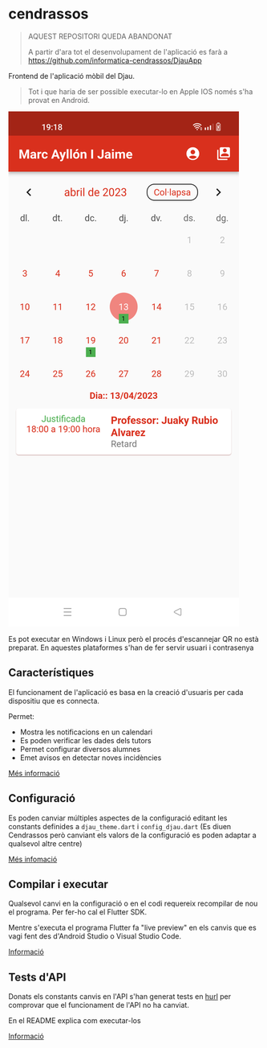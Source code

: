 # cendrassos

> AQUEST REPOSITORI QUEDA ABANDONAT
> 
> A partir d'ara tot el desenvolupament de l'aplicació es farà a https://github.com/informatica-cendrassos/DjauApp


Frontend de l'aplicació mòbil del Djau.

> Tot i que haria de ser possible executar-lo en Apple IOS només s'ha provat en Android.

![androidBase](documentacio/imatges/notificacions.png)

Es pot executar en Windows i Linux però el procés d'escannejar QR no està
preparat. En aquestes plataformes s'han de fer servir usuari i contrasenya

## Característiques

El funcionament de l'aplicació es basa en la creació d'usuaris per cada
dispositiu que es connecta.

Permet:

- Mostra les notificacions en un calendari
- Es poden verificar les dades dels tutors
- Permet configurar diversos alumnes
- Emet avisos en detectar noves incidències

[Més informació](documentacio/tutorial.md)

## Configuració

Es poden canviar múltiples aspectes de la configuració editant les constants definides
a `djau_theme.dart` i `config_djau.dart` (Es diuen Cendrassos però canviant els valors
de la configuració es poden adaptar a qualsevol altre centre)

[Més infomació](documentacio/configuracio.md)

## Compilar i executar

Qualsevol canvi en la configuració o en el codi requereix recompilar de nou el programa.
Per fer-ho cal el Flutter SDK.

Mentre s'executa el programa Flutter fa "live preview" en els canvis que es vagi fent
des d'Android Studio o Visual Studio Code.

[Informació](documentacio/desenvolupament.md)

## Tests d'API

Donats els constants canvis en l'API s'han generat tests en [hurl](https://github.com/Orange-OpenSource/hurl) per comprovar que el funcionament de l'API no ha canviat.

En el README explica com executar-los

[Informació](./API%20Tests/readme.md)

